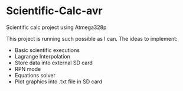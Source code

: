 # Scientific-Calc-avr
Scientific calc project using Atmega328p

This project is running such possible as I can.
The ideas to implement:
* Basic scientific executions
* Lagrange Interpolation
* Store data into external SD card
* RPN mode
* Equations solver
* Plot graphics into .txt file in SD card
